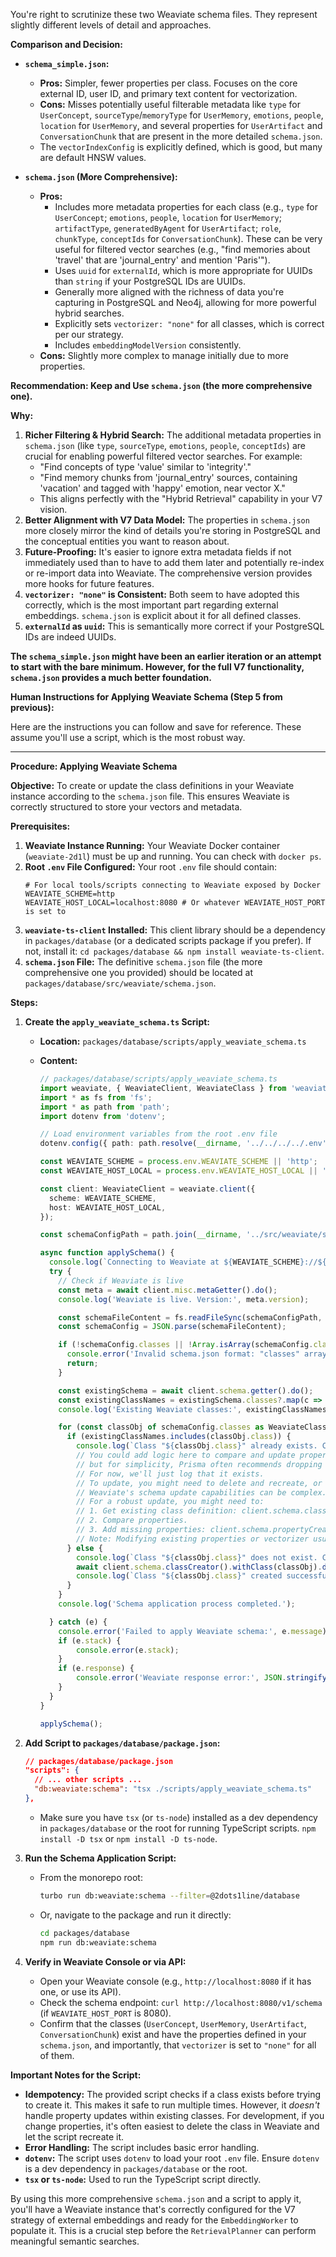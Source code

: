 You're right to scrutinize these two Weaviate schema files. They represent slightly different levels of detail and approaches.

**Comparison and Decision:**

*   **`schema_simple.json`:**
    *   **Pros:** Simpler, fewer properties per class. Focuses on the core external ID, user ID, and primary text content for vectorization.
    *   **Cons:** Misses potentially useful filterable metadata like `type` for `UserConcept`, `sourceType`/`memoryType` for `UserMemory`, `emotions`, `people`, `location` for `UserMemory`, and several properties for `UserArtifact` and `ConversationChunk` that are present in the more detailed `schema.json`.
    *   The `vectorIndexConfig` is explicitly defined, which is good, but many are default HNSW values.

*   **`schema.json` (More Comprehensive):**
    *   **Pros:**
        *   Includes more metadata properties for each class (e.g., `type` for `UserConcept`; `emotions`, `people`, `location` for `UserMemory`; `artifactType`, `generatedByAgent` for `UserArtifact`; `role`, `chunkType`, `conceptIds` for `ConversationChunk`). These can be very useful for filtered vector searches (e.g., "find memories about 'travel' that are 'journal_entry' and mention 'Paris'").
        *   Uses `uuid` for `externalId`, which is more appropriate for UUIDs than `string` if your PostgreSQL IDs are UUIDs.
        *   Generally more aligned with the richness of data you're capturing in PostgreSQL and Neo4j, allowing for more powerful hybrid searches.
        *   Explicitly sets `vectorizer: "none"` for all classes, which is correct per our strategy.
        *   Includes `embeddingModelVersion` consistently.
    *   **Cons:** Slightly more complex to manage initially due to more properties.

**Recommendation: Keep and Use `schema.json` (the more comprehensive one).**

**Why:**

1.  **Richer Filtering & Hybrid Search:** The additional metadata properties in `schema.json` (like `type`, `sourceType`, `emotions`, `people`, `conceptIds`) are crucial for enabling powerful filtered vector searches. For example:
    *   "Find concepts of type 'value' similar to 'integrity'."
    *   "Find memory chunks from 'journal_entry' sources, containing 'vacation' and tagged with 'happy' emotion, near vector X."
    *   This aligns perfectly with the "Hybrid Retrieval" capability in your V7 vision.
2.  **Better Alignment with V7 Data Model:** The properties in `schema.json` more closely mirror the kind of details you're storing in PostgreSQL and the conceptual entities you want to reason about.
3.  **Future-Proofing:** It's easier to ignore extra metadata fields if not immediately used than to have to add them later and potentially re-index or re-import data into Weaviate. The comprehensive version provides more hooks for future features.
4.  **`vectorizer: "none"` is Consistent:** Both seem to have adopted this correctly, which is the most important part regarding external embeddings. `schema.json` is explicit about it for all defined classes.
5.  **`externalId` as `uuid`:** This is semantically more correct if your PostgreSQL IDs are indeed UUIDs.

**The `schema_simple.json` might have been an earlier iteration or an attempt to start with the bare minimum. However, for the full V7 functionality, `schema.json` provides a much better foundation.**

**Human Instructions for Applying Weaviate Schema (Step 5 from previous):**

Here are the instructions you can follow and save for reference. These assume you'll use a script, which is the most robust way.

---

**Procedure: Applying Weaviate Schema**

**Objective:** To create or update the class definitions in your Weaviate instance according to the `schema.json` file. This ensures Weaviate is correctly structured to store your vectors and metadata.

**Prerequisites:**

1.  **Weaviate Instance Running:** Your Weaviate Docker container (`weaviate-2d1l`) must be up and running. You can check with `docker ps`.
2.  **Root `.env` File Configured:** Your root `.env` file should contain:
    ```env
    # For local tools/scripts connecting to Weaviate exposed by Docker
    WEAVIATE_SCHEME=http
    WEAVIATE_HOST_LOCAL=localhost:8080 # Or whatever WEAVIATE_HOST_PORT is set to
    ```
3.  **`weaviate-ts-client` Installed:** This client library should be a dependency in `packages/database` (or a dedicated scripts package if you prefer). If not, install it: `cd packages/database && npm install weaviate-ts-client`.
4.  **`schema.json` File:** The definitive `schema.json` file (the more comprehensive one you provided) should be located at `packages/database/src/weaviate/schema.json`.

**Steps:**

1.  **Create the `apply_weaviate_schema.ts` Script:**
    *   **Location:** `packages/database/scripts/apply_weaviate_schema.ts`
    *   **Content:**

        ```typescript
        // packages/database/scripts/apply_weaviate_schema.ts
        import weaviate, { WeaviateClient, WeaviateClass } from 'weaviate-ts-client';
        import * as fs from 'fs';
        import * as path from 'path';
        import dotenv from 'dotenv';

        // Load environment variables from the root .env file
        dotenv.config({ path: path.resolve(__dirname, '../../../../.env') });

        const WEAVIATE_SCHEME = process.env.WEAVIATE_SCHEME || 'http';
        const WEAVIATE_HOST_LOCAL = process.env.WEAVIATE_HOST_LOCAL || 'localhost:8080';

        const client: WeaviateClient = weaviate.client({
          scheme: WEAVIATE_SCHEME,
          host: WEAVIATE_HOST_LOCAL,
        });

        const schemaConfigPath = path.join(__dirname, '../src/weaviate/schema.json');

        async function applySchema() {
          console.log(`Connecting to Weaviate at ${WEAVIATE_SCHEME}://${WEAVIATE_HOST_LOCAL}`);
          try {
            // Check if Weaviate is live
            const meta = await client.misc.metaGetter().do();
            console.log('Weaviate is live. Version:', meta.version);

            const schemaFileContent = fs.readFileSync(schemaConfigPath, 'utf-8');
            const schemaConfig = JSON.parse(schemaFileContent);

            if (!schemaConfig.classes || !Array.isArray(schemaConfig.classes)) {
              console.error('Invalid schema.json format: "classes" array not found.');
              return;
            }

            const existingSchema = await client.schema.getter().do();
            const existingClassNames = existingSchema.classes?.map(c => c.class) || [];
            console.log('Existing Weaviate classes:', existingClassNames.join(', ') || 'None');

            for (const classObj of schemaConfig.classes as WeaviateClass[]) {
              if (existingClassNames.includes(classObj.class)) {
                console.log(`Class "${classObj.class}" already exists. Checking properties...`);
                // You could add logic here to compare and update properties if needed,
                // but for simplicity, Prisma often recommends dropping and recreating for schema changes during dev.
                // For now, we'll just log that it exists.
                // To update, you might need to delete and recreate, or add properties individually.
                // Weaviate's schema update capabilities can be complex.
                // For a robust update, you might need to:
                // 1. Get existing class definition: client.schema.classGetter().withClassName(classObj.class).do()
                // 2. Compare properties.
                // 3. Add missing properties: client.schema.propertyCreator()...do()
                // Note: Modifying existing properties or vectorizer usually requires class deletion and recreation.
              } else {
                console.log(`Class "${classObj.class}" does not exist. Creating...`);
                await client.schema.classCreator().withClass(classObj).do();
                console.log(`Class "${classObj.class}" created successfully.`);
              }
            }
            console.log('Schema application process completed.');

          } catch (e) {
            console.error('Failed to apply Weaviate schema:', e.message);
            if (e.stack) {
                console.error(e.stack);
            }
            if (e.response) {
                console.error('Weaviate response error:', JSON.stringify(e.response.data, null, 2));
            }
          }
        }

        applySchema();
        ```

2.  **Add Script to `packages/database/package.json`:**
    ```json
    // packages/database/package.json
    "scripts": {
      // ... other scripts ...
      "db:weaviate:schema": "tsx ./scripts/apply_weaviate_schema.ts"
    },
    ```
    *   Make sure you have `tsx` (or `ts-node`) installed as a dev dependency in `packages/database` or the root for running TypeScript scripts. `npm install -D tsx` or `npm install -D ts-node`.

3.  **Run the Schema Application Script:**
    *   From the monorepo root:
        ```bash
        turbo run db:weaviate:schema --filter=@2dots1line/database
        ```
    *   Or, navigate to the package and run it directly:
        ```bash
        cd packages/database
        npm run db:weaviate:schema
        ```

4.  **Verify in Weaviate Console or via API:**
    *   Open your Weaviate console (e.g., `http://localhost:8080` if it has one, or use its API).
    *   Check the schema endpoint: `curl http://localhost:8080/v1/schema` (if `WEAVIATE_HOST_PORT` is 8080).
    *   Confirm that the classes (`UserConcept`, `UserMemory`, `UserArtifact`, `ConversationChunk`) exist and have the properties defined in your `schema.json`, and importantly, that `vectorizer` is set to `"none"` for all of them.

**Important Notes for the Script:**

*   **Idempotency:** The provided script checks if a class exists before trying to create it. This makes it safe to run multiple times. However, it *doesn't* handle property updates within existing classes. For development, if you change properties, it's often easiest to delete the class in Weaviate and let the script recreate it.
*   **Error Handling:** The script includes basic error handling.
*   **`dotenv`:** The script uses `dotenv` to load your root `.env` file. Ensure `dotenv` is a dev dependency in `packages/database` or the root.
*   **`tsx` or `ts-node`:** Used to run the TypeScript script directly.

By using this more comprehensive `schema.json` and a script to apply it, you'll have a Weaviate instance that's correctly configured for the V7 strategy of external embeddings and ready for the `EmbeddingWorker` to populate it. This is a crucial step before the `RetrievalPlanner` can perform meaningful semantic searches.